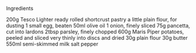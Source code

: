 Ingredients

200g Tesco Lighter ready rolled shortcrust pastry
a little plain flour, for dusting
1 small egg, beaten
50ml olive oil
1 onion, finely sliced
75g pancetta, cut into lardons
2tbsp parsley, finely chopped
600g Maris Piper potatoes, peeled and sliced very thinly into discs and dried
30g plain flour
30g butter
550ml semi-skimmed milk
salt
pepper
